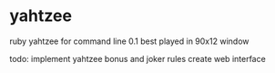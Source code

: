 yahtzee
=======

ruby yahtzee for command line 0.1
best played in 90x12 window


todo:
  implement yahtzee bonus and joker rules
  create web interface
